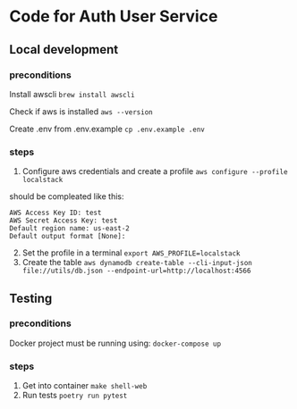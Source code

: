 # Code for Auth User Service

## Local development

### preconditions
Install awscli
```brew install awscli```

Check if aws is installed
```aws --version```

Create .env from .env.example
```cp .env.example .env```

### steps
1. Configure aws credentials and create a profile
```aws configure --profile localstack```

should be compleated like this:
```
AWS Access Key ID: test
AWS Secret Access Key: test
Default region name: us-east-2
Default output format [None]:
```
2. Set the profile in a terminal
```export AWS_PROFILE=localstack```
3. Create the table
```aws dynamodb create-table --cli-input-json file://utils/db.json --endpoint-url=http://localhost:4566```

## Testing
### preconditions
Docker project must be running using: ```docker-compose up```

### steps
1. Get into container
```make shell-web```
2. Run tests
```poetry run pytest```
